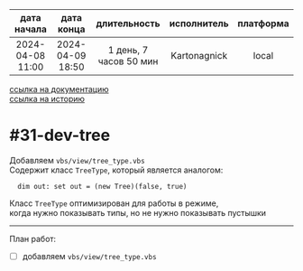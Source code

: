 |   дата начала    |    дата конца    |      длительность      | исполнитель  | платформа |
|:----------------:|:----------------:|:----------------------:|:------------:|:---------:|
| 2024-04-08 11:00 | 2024-04-09 18:50 | 1 день, 7 часов 50 мин | Kartonagnick |   local   |

[ссылка на документацию](../docs.md)  
[ссылка на историю](../history.md#-v031-dev)  

#31-dev-tree
============
Добавляем `vbs/view/tree_type.vbs`  
Содержит класс `TreeType`, который является аналогом:  
```vbs
  dim out: set out = (new Tree)(false, true)
```

Класс `TreeType` оптимизирован для работы в режиме,  
когда нужно показывать типы, но не нужно показывать пустышки  

--------------------------------------------------------------------------------

План работ:  
  - [ ] добавляем `vbs/view/tree_type.vbs`  

